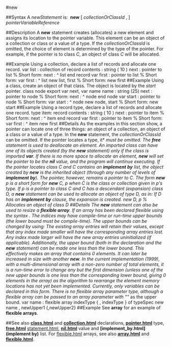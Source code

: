 
#new

##Syntax
A *newStatement* is:
 **new** [ *collectionOrClassId* , ] *pointerVariableReference*

##Description
A **new** statement creates (allocates) a new element and assigns its location to the pointer variable. This element can be an object of a collection or class or a value of a type. If the *collectionOrClassId* is omitted, the choice of element is determined by the type of the pointer. For example, if the pointer is to class *C*, an object of class *C* will be allocated.

##Example
Using a collection, declare a list of records and allocate one record.
        var list : collection of
            record
                contents : string ( 10 )
                next : pointer to list  % Short form: next : ^ list
            end record
        var first : pointer to list     % Short form: var first : ^ list
        new list, first         % Short form: new first
##Example
Using a class, create an object of that class. The object is located by the *start* pointer. 
        class node
            export var next, var name
            name : string (25)
            next : pointer to node  % Short form: next : ^ node
        end node
        var start : pointer to node % Short form: var start : ^ node
        new node, start         % Short form: new start
##Example
Using a record type, declare a list of records and allocate one record. 
        type item:
            record
                contents : string ( 10 )
                next : pointer to item  % Short form: next : ^ item
            end record
        var first : pointer to item     % Short form: var first : ^ item
        new first
##Details
As the examples in this section show, a pointer can locate one of three things: an object of a collection, an object of a class or a value of a type.
In the **new** statement, the *collectionOrClassId* can be omitted. If the pointer locates a type, it* *must be omitted. The **free** statement is used to deallocate an element.
An imported class can have one of its objects created (by the **new** statement) only if the class is imported **var**.
If there is no more space to allocate an element, **new** will set the pointer to be the **nil** value, and the program will continue executing.
If the pointer locates class *C *and *C* contains an **implement** **by** list, the object created by **new** is the inherited object (through any number of levels of **implement** **by**). The pointer, however, remains a pointer to *C*.
The form **new** *p*  is a short form for **new** *C*, *p *when *C* is the class or collection given in *p*'s type.
If *p* is a pointer to class *C* and *C* has a descendant (expansion) class *D*, a **new** statement can be used to allocate an object of type *D*, as in:
If D has an **implement** **by** clause, the expansion is created.
        new D, p    % Allocates an object of class D
##Details
The **new** statement can also be used to resize a **flexible array**. If an array has been declared flexible using the syntax .
The indices may have compile-time or run-time upper bounds (the lower bound must be compile-time). The upper bounds can be changed by using:
The existing array entries will retain their values, except that any index made smaller will have the corresponding array entries lost. Any index made larger will have the new array entries uninitialized (if applicable).
Additionally, the upper bound (both in the declaration and the **new** statement) can be made one less than the lower bound. This effectively makes an array that contains 0 elements. It can later be increased in size with another **new**.
In the current implementation (1999), with a multi-dimensional array with a non-zero number of total elements, it is a run-time error to change any but the first dimension (unless one of the new upper bounds is one less than the corresponding lower bound, giving 0 elements in the array) as the algorithm to rearrange the element memory locations has not yet been implemented.
Currently, only variables can be declared in this form. There is no flexible array parameter type, although a flexible array can be passed to an array parameter with "***"** as the upper bound.
        var name : flexible array indexType { , indexType } of typeSpec        new name , newUpper1 {,newUpper2}
##Example
See **array** for an example of **flexible arrays**.

##See also
**[class.html](class)** and **[collection.html](collection)** declarations, **[pointer.html](pointer)** type, **[free.html](free)** [statement.html](statement), **[nil.html](nil)** value and **[implement_by.html](implement by)** list.
For [flexible.html](flexible) arrays, see also **[array.html](array)** and **[flexible.html](flexible)**.

